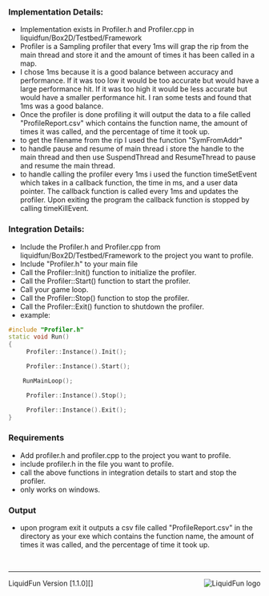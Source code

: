 ### Implementation Details:  
- Implementation exists in Profiler.h and Profiler.cpp in liquidfun/Box2D/Testbed/Framework
- Profiler is a Sampling profiler that every 1ms will grap the rip from the main thread and store it and the amount of times it has been called in a map.
- I chose 1ms because it is a good balance between accuracy and performance. If it was too low it would be too accurate but would have a large performance hit. If it was too high it would be less accurate but would have a smaller performance hit. I ran some tests and found that 1ms was a good balance.
- Once the profiler is done profiling it will output the data to a file called "ProfileReport.csv" which contains the function name, the amount of times it was called, and the percentage of time it took up.
- to get the filename from the rip I used the function "SymFromAddr"
- to handle pause and resume of main thread i store the handle to the main thread and then use SuspendThread and ResumeThread to pause and resume the main thread.
- to handle calling the profiler every 1ms i used the function timeSetEvent which takes in a callback function, the time in ms, and a user data pointer. The callback function is called every 1ms and updates the profiler. Upon exiting the program the callback function is stopped by calling timeKillEvent.


### Integration Details:  
- Include the Profiler.h and Profiler.cpp from liquidfun/Box2D/Testbed/Framework to the project you want to profile.
- Include "Profiler.h" to your main file
- Call the Profiler::Init() function to initialize the profiler.
- Call the Profiler::Start() function to start the profiler.
- Call your game loop.
- Call the Profiler::Stop() function to stop the profiler.
- Call the Profiler::Exit() function to shutdown the profiler.
- example:
```cpp
#include "Profiler.h"
static void Run()
{
	 Profiler::Instance().Init();

	 Profiler::Instance().Start();

	RunMainLoop();

	 Profiler::Instance().Stop();

	 Profiler::Instance().Exit();
}
```
   
### Requirements  
- Add profiler.h and profiler.cpp to the project you want to profile.
- include profiler.h in the file you want to profile.
- call the above functions in integration details to start and stop the profiler.
- only works on windows.

### Output  
- upon program exit it outputs a csv file called "ProfileReport.csv" in the directory as your exe which contains the function name, the amount of times it was called, and the percentage of time it took up.


</br>  

* * * * * 

<img src="liquidfun/Box2D/Documentation/Programmers-Guide/html/liquidfun-logo-square-small.png"
alt="LiquidFun logo" style="float:right;" />

LiquidFun Version [1.1.0][]


